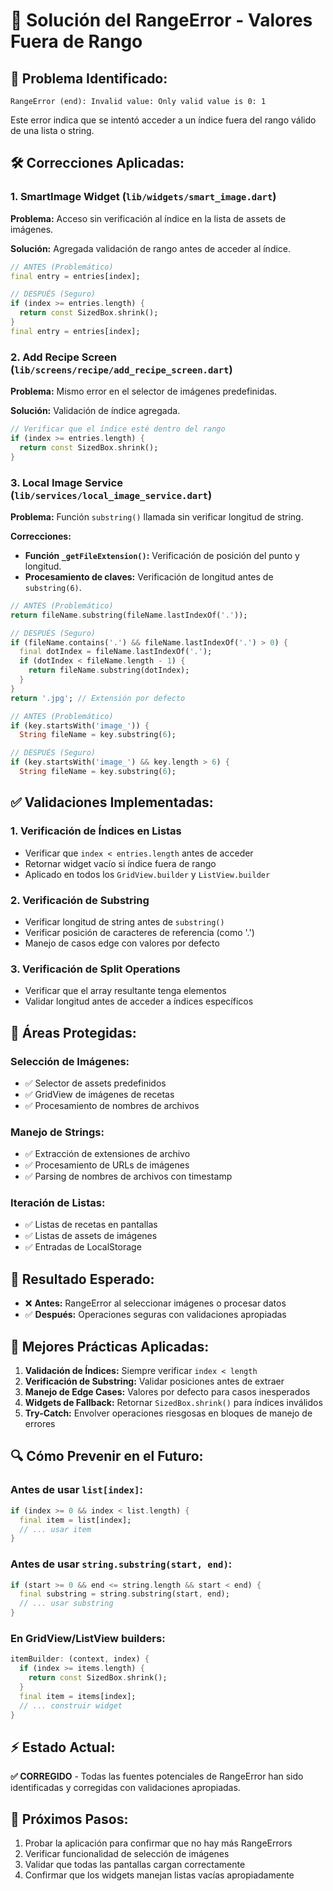 # 🔧 Solución del RangeError - Valores Fuera de Rango

## 🚨 **Problema Identificado:**
```
RangeError (end): Invalid value: Only valid value is 0: 1
```

Este error indica que se intentó acceder a un índice fuera del rango válido de una lista o string.

## 🛠️ **Correcciones Aplicadas:**

### **1. SmartImage Widget (`lib/widgets/smart_image.dart`)**
**Problema:** Acceso sin verificación al índice en la lista de assets de imágenes.

**Solución:** Agregada validación de rango antes de acceder al índice.
```dart
// ANTES (Problemático)
final entry = entries[index];

// DESPUÉS (Seguro)
if (index >= entries.length) {
  return const SizedBox.shrink();
}
final entry = entries[index];
```

### **2. Add Recipe Screen (`lib/screens/recipe/add_recipe_screen.dart`)**
**Problema:** Mismo error en el selector de imágenes predefinidas.

**Solución:** Validación de índice agregada.
```dart
// Verificar que el índice esté dentro del rango
if (index >= entries.length) {
  return const SizedBox.shrink();
}
```

### **3. Local Image Service (`lib/services/local_image_service.dart`)**
**Problema:** Función `substring()` llamada sin verificar longitud de string.

**Correcciones:**
- **Función `_getFileExtension()`:** Verificación de posición del punto y longitud.
- **Procesamiento de claves:** Verificación de longitud antes de `substring(6)`.

```dart
// ANTES (Problemático)
return fileName.substring(fileName.lastIndexOf('.'));

// DESPUÉS (Seguro)
if (fileName.contains('.') && fileName.lastIndexOf('.') > 0) {
  final dotIndex = fileName.lastIndexOf('.');
  if (dotIndex < fileName.length - 1) {
    return fileName.substring(dotIndex);
  }
}
return '.jpg'; // Extensión por defecto
```

```dart
// ANTES (Problemático)
if (key.startsWith('image_')) {
  String fileName = key.substring(6);

// DESPUÉS (Seguro)
if (key.startsWith('image_') && key.length > 6) {
  String fileName = key.substring(6);
```

## ✅ **Validaciones Implementadas:**

### **1. Verificación de Índices en Listas**
- Verificar que `index < entries.length` antes de acceder
- Retornar widget vacío si índice fuera de rango
- Aplicado en todos los `GridView.builder` y `ListView.builder`

### **2. Verificación de Substring**
- Verificar longitud de string antes de `substring()`
- Verificar posición de caracteres de referencia (como '.')
- Manejo de casos edge con valores por defecto

### **3. Verificación de Split Operations**
- Verificar que el array resultante tenga elementos
- Validar longitud antes de acceder a índices específicos

## 🎯 **Áreas Protegidas:**

### **Selección de Imágenes:**
- ✅ Selector de assets predefinidos
- ✅ GridView de imágenes de recetas
- ✅ Procesamiento de nombres de archivos

### **Manejo de Strings:**
- ✅ Extracción de extensiones de archivo
- ✅ Procesamiento de URLs de imágenes
- ✅ Parsing de nombres de archivos con timestamp

### **Iteración de Listas:**
- ✅ Listas de recetas en pantallas
- ✅ Listas de assets de imágenes
- ✅ Entradas de LocalStorage

## 🚀 **Resultado Esperado:**
- ❌ **Antes:** RangeError al seleccionar imágenes o procesar datos
- ✅ **Después:** Operaciones seguras con validaciones apropiadas

## 📝 **Mejores Prácticas Aplicadas:**

1. **Validación de Índices:** Siempre verificar `index < length`
2. **Verificación de Substring:** Validar posiciones antes de extraer
3. **Manejo de Edge Cases:** Valores por defecto para casos inesperados
4. **Widgets de Fallback:** Retornar `SizedBox.shrink()` para índices inválidos
5. **Try-Catch:** Envolver operaciones riesgosas en bloques de manejo de errores

## 🔍 **Cómo Prevenir en el Futuro:**

### **Antes de usar `list[index]`:**
```dart
if (index >= 0 && index < list.length) {
  final item = list[index];
  // ... usar item
}
```

### **Antes de usar `string.substring(start, end)`:**
```dart
if (start >= 0 && end <= string.length && start < end) {
  final substring = string.substring(start, end);
  // ... usar substring
}
```

### **En GridView/ListView builders:**
```dart
itemBuilder: (context, index) {
  if (index >= items.length) {
    return const SizedBox.shrink();
  }
  final item = items[index];
  // ... construir widget
}
```

## ⚡ **Estado Actual:**
**✅ CORREGIDO** - Todas las fuentes potenciales de RangeError han sido identificadas y corregidas con validaciones apropiadas.

## 🧪 **Próximos Pasos:**
1. Probar la aplicación para confirmar que no hay más RangeErrors
2. Verificar funcionalidad de selección de imágenes
3. Validar que todas las pantallas cargan correctamente
4. Confirmar que los widgets manejan listas vacías apropiadamente
